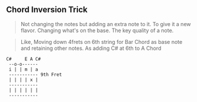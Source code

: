 ## Chord Inversion Trick

> Not changing the notes but adding an extra note to it. To give it a new flavor.
> Changing what's on the base. The key quality of a note.

> Like, Moving down 4frets on 6th string for Bar Chord as base note and retaining other notes.
> As adding C# at 6th to A Chord
```
C#     E A C#
 --o-o------
 i | | m | a
 ----------- 9th Fret
 | | | | x |
 -----------
 | | | | | |
 -----------

```
